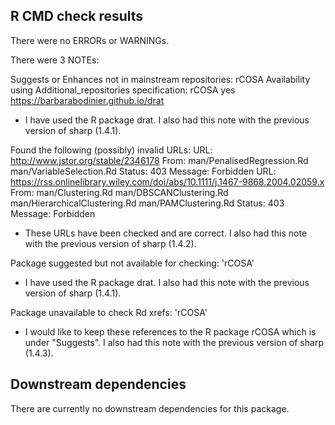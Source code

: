 ## R CMD check results

There were no ERRORs or WARNINGs.

There were 3 NOTEs:

Suggests or Enhances not in mainstream repositories:
  rCOSA
Availability using Additional_repositories specification:
  rCOSA   yes   https://barbarabodinier.github.io/drat

* I have used the R package drat. I also had this note with the previous version of sharp (1.4.1).

Found the following (possibly) invalid URLs:
  URL: http://www.jstor.org/stable/2346178
    From: man/PenalisedRegression.Rd
          man/VariableSelection.Rd
    Status: 403
    Message: Forbidden
  URL: https://rss.onlinelibrary.wiley.com/doi/abs/10.1111/j.1467-9868.2004.02059.x
    From: man/Clustering.Rd
          man/DBSCANClustering.Rd
          man/HierarchicalClustering.Rd
          man/PAMClustering.Rd
    Status: 403
    Message: Forbidden

* These URLs have been checked and are correct. I also had this note with the previous version of sharp (1.4.2). 

Package suggested but not available for checking: 'rCOSA'

* I have used the R package drat. I also had this note with the previous version of sharp (1.4.1).

Package unavailable to check Rd xrefs: 'rCOSA'

* I would like to keep these references to the R package rCOSA which is under "Suggests". I also had this note with the 
previous version of sharp (1.4.3).


## Downstream dependencies

There are currently no downstream dependencies for this package.
